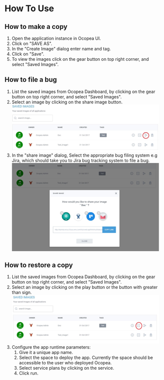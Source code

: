# How To Use

## How to make a copy
 1. Open the application instance in Ocopea UI.
 2. Click on "SAVE AS".
 3. In the "Create Image" dialog enter name and tag.
 4. Click on "Save".
 5. To view the images click on the gear button on top right corner, and select "Saved Images". 
## How to file a bug
 1. List the saved images from Ocopea Dashboard, by clicking on the gear button on top right corner, and select "Saved Images".
 2. Select an image by clicking on the share image button.
  ![ocopea share_image_button](img/ShareImage.JPG)
 3. In the "share image" dialog, Select the appropriate bug filing system e.g  Jira, which should take you to Jira bug tracking system to file a bug.
  ![ocopea Share_Image_dialog](img/ShareImageDialog.JPG)
## How to restore a copy
 1. List the saved images from Ocopea Dashboard, by clicking on the gear button on top right corner, and select "Saved Images".
 2. Select an image by clicking on the play button or the button with greater than sign.
  ![ocopea Run_IMage_button](img/RunImage.JPG)
 3. Configure the app runtime parameters:
 	1. Give it a unique app name.
	2. Select the space to deploy the app. Currently the space should be accessible to the user who deployed Ocopea.
	3. Select service plans by clicking on the service.
	4. Click run.

